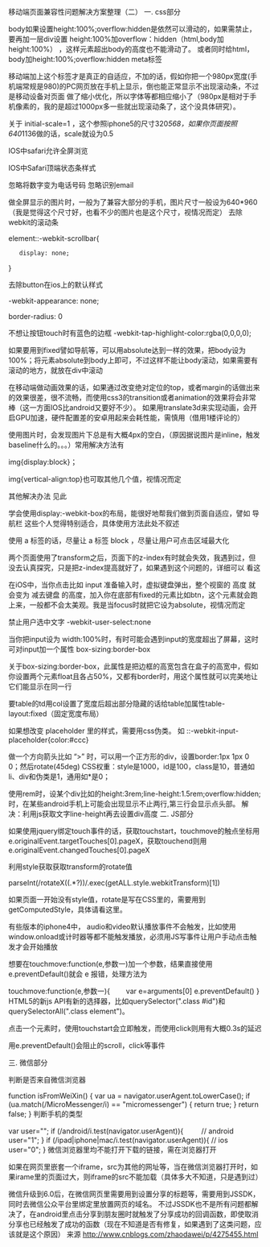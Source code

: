 移动端页面兼容性问题解决方案整理（二）
一. css部分

body如果设置height:100%;overflow:hidden是依然可以滑动的，如果需禁止，要再加一层div设置 height:100%加overflow：hidden（html,body加height:100%） ，这样元素超出body的高度也不能滑动了。
或者同时给html，body加height:100%;overflow:hidden
meta标签 

<meta name="viewport" content="width=device-width,initial-scale=1,user-scalable=no"/>移动端加上这个标签才是真正的自适应，不加的话，假如你把一个980px宽度(手机端常规是980)的PC网页放在手机上显示，倒也能正常显示不出现滚动条，不过是移动设备对页面 做了缩小优化，所以字体等都相应缩小了（980px是相对于手机像素的，我的是超过1000px多一些就出现滚动条了，这个没具体研究）。

关于  initial-scale=1 ，这个参照iphone5的尺寸320*568，如果你页面按照640*1136做的话，scale就设为0.5                     

<meta content="yes" name="apple-mobile-web-app-capable">   IOS中safari允许全屏浏览 

<meta content="black" name="apple-mobile-web-app-status-bar-style">  IOS中Safari顶端状态条样式

<meta content="telephone=no" name="format-detection">  忽略将数字变为电话号码
<meta content="email=no" name="format-detection">   忽略识别email

做全屏显示的图片时，一般为了兼容大部分的手机，图片尺寸一般设为640*960（我是觉得这个尺寸好，也看不少的图片也是这个尺寸，视情况而定）
去除webkit的滚动条 

element::-webkit-scrollbar{

       display: none;

}

去除button在ios上的默认样式

-webkit-appearance: none;

border-radius: 0 

不想让按钮touch时有蓝色的边框     -webkit-tap-highlight-color:rgba(0,0,0,0);

如果要用到fixed譬如导航等，可以用absolute达到一样的效果，把body设为100%；将元素absolute到body上即可，不过这样不能让body滚动，如果需要有滚动的地方，就放在div中滚动

在移动端做动画效果的话，如果通过改变绝对定位的top，或者margin的话做出来的效果很差，很不流畅，而使用css3的transition或者animation的效果将会非常棒（这一方面IOS比android又要好不少）。
如果用translate3d来实现动画，会开启GPU加速，硬件配置差的安卓用起来会耗性能，需慎用（借用1楼评论的）

使用图片时，会发现图片下总是有大概4px的空白，（原因据说图片是inline，触发baseline什么的。。。）常用解决方法有

img{display:block}；

img{vertical-align:top}也可取其他几个值，视情况而定

其他解决办法  见此

学会使用display:-webkit-box的布局，能很好地帮我们做到页面自适应，譬如 导航栏 这些个人觉得特别适合，具体使用方法此处不叙述

使用 a 标签的话，尽量让 a 标签 block ，尽量让用户可点击区域最大化

两个页面使用了transform之后，页面下的z-index有时就会失效，我遇到过，但没去认真探究，只是把z-index提高就好了，如果遇到这个问题的，详细可以   看这

在iOS中，当你点击比如 input 准备输入时，虚拟键盘弹出，整个视窗的 高度 就会变为 减去键盘 的高度，加入你在底部有fixed的元素比如btn，这个元素就会跑上来，一般都不会太美观。我是当focus时就把它设为absolute，视情况而定

禁止用户选中文字   -webkit-user-select:none

当你把input设为 width:100%时，有时可能会遇到input的宽度超出了屏幕，这时可对input加一个属性 box-sizing:border-box

关于box-sizing:border-box，此属性是把边框的高宽包含在盒子的高宽中，假如你设置两个元素float且各占50%，又都有border时，用这个属性就可以完美地让它们能显示在同一行

要table的td用col设置了宽度后超出部分隐藏的话给table加属性table-layout:fixed（固定宽度布局）

如果想改变 placeholder  里的样式，需要用css伪类。    如  ::-webkit-input-placeholder{color:#ccc}

做一个方向箭头比如  “>” 时，可以用一个正方形的div，设置border:1px 1px 0 0；然后rotate(45deg)
CSS权重：style是1000，id是100，class是10，普通如li、div和伪类是1，通用如*是0；

使用rem时，设某个div比如的height:3rem;line-height:1.5rem;overflow:hidden;时，在某些android手机上可能会出现显示不止两行,第三行会显示点头部。 解决：利用js获取文字line-height再去设置div高度
二. JS部分

如果使用jquery绑定touch事件的话，获取touchstart，touchmove的触点坐标用 e.originalEvent.targetTouches[0].pageX，获取touchend则用 e.originalEvent.changedTouches[0].pageX

利用style获取获取transform的rotate值

parseInt(/rotateX\((.*?)\)/.exec(getALL.style.webkitTransform)[1])

如果页面一开始没有style值，rotate是写在CSS里的，需要用到getComputedStyle，具体请看这里。

有些版本的iphone4中， audio和video默认播放事件不会触发，比如使用window.onload或计时器等都不能触发播放，必须用JS写事件让用户手动点击触发才会开始播放

想要在touchmove:function(e,参数一)加一个参数，结果直接使用e.preventDefault()就会 e 报错，处理方法为

touchmove:function(e,参数一){
　　var e=arguments[0]
      e.preventDefault()
}
HTML5的新js API有新的选择器，比如querySelector(".class #id")和querySelectorAll(".class  element")。

点击一个元素时，使用touchstart会立即触发，而使用click则用有大概0.3s的延迟

用e.preventDefault()会阻止的scroll，click等事件

三. 微信部分

判断是否来自微信浏览器

function isFromWeiXin() {
    var ua = navigator.userAgent.toLowerCase();
    if (ua.match(/MicroMessenger/i) == "micromessenger") {
        return true;
    }
    return false;
}
判断手机的类型

var user="";
        if (/android/i.test(navigator.userAgent)){
　　      //  android
            user="1";
        }
        if (/ipad|iphone|mac/i.test(navigator.userAgent)){
            //  ios
            user="0";
        }
微信浏览器里均不能打开下载的链接，需在浏览器打开

如果在网页里嵌套一个iframe，src为其他的网址等，当在微信浏览器打开时，如果irame里的页面过大，则iframe的src不能加载（具体多大不知道，只是遇到过）

微信升级到6.0后，在微信网页里需要用到设置分享的标题等，需要用到JSSDK，同时去微信公众平台里绑定里放置网页的域名。
不过JSSDK也不是所有问题都解决了，在android里点击分享到朋友圈时就触发了分享成功的回调函数，即使取消分享也已经触发了成功的函数（现在不知道是否有修复，如果遇到了这类问题，应该就是这个原因）
 来源 http://www.cnblogs.com/zhaodawei/p/4275455.html